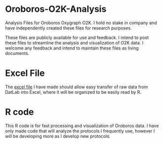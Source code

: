 # Oroboros-O2K-Analysis
  Analysis Files for Oroboros Oxygraph O2K. I hold no stake in company and have independently created these files for research purposes.

These files are publicly available for use and feedback. I intend to post these files to streamline the analysis and visualization of O2K data. I welcome any feedback and intend to maintain these files as living documents.

# Excel File
The [excel file](/Excel_Analysis) I have made should allow easy transfer of raw data from DatLab into Excel, where it will be organized to be easily read by R.

# R code
This R code is for fast processing and visualization of Oroboros data. I have only made code that will analyze the protocols I frequently use, however I will be developing more as I develop new protocols.
